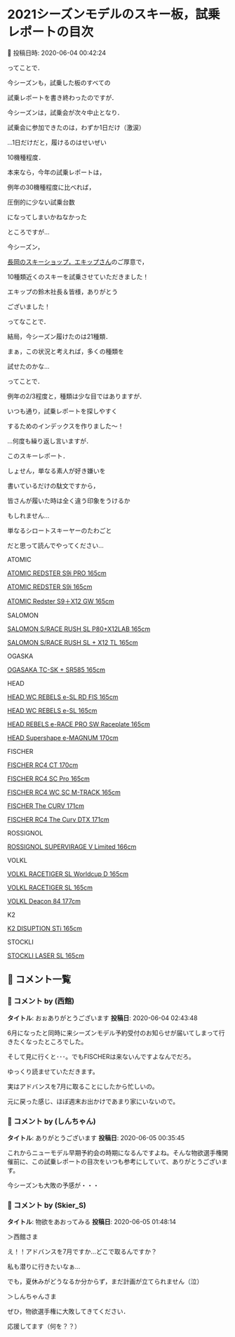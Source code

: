 # 2021シーズンモデルのスキー板，試乗レポートの目次

📅 投稿日時: 2020-06-04 00:42:24

ってことで．


今シーズンも，試乗した板のすべての


試乗レポートを書き終わったのですが．





今シーズンは，試乗会が次々中止となり．


試乗会に参加できたのは，わずか1日だけ（激涙）





…1日だけだと，履けるのはせいぜい


10機種程度．


本来なら，今年の試乗レポートは，


例年の30機種程度に比べれば，


圧倒的に少ない試乗台数


になってしまいかねなかった


ところですが…





今シーズン，


[長岡のスキーショップ，エキップさん](http://www.equipe.jp/)のご厚意で，


10種類近くのスキーを試乗させていただきました！


エキップの鈴木社長＆皆様，ありがとう


ございました！





ってなことで．


結局，今シーズン履けたのは21種類．


まぁ，この状況と考えれば，多くの種類を


試せたのかな…





ってことで．


例年の2/3程度と，種類は少な目ではありますが．


いつも通り，試乗レポートを探しやすく


するためのインデックスを作りました～！





…何度も繰り返し言いますが．


このスキーレポート．


しょせん，単なる素人が好き嫌いを


書いているだけの駄文ですから，


皆さんが履いた時は全く違う印象をうけるか


もしれません…


単なるシロートスキーヤーのたわごと


だと思って読んでやってください…





ATOMIC


[ATOMIC REDSTER S9i PRO 165cm](e47e006967b1922aad0d6e82f807ade58.md)


[ATOMIC REDSTER S9i 165cm](ee3b8a436330e461393bd1e8c3cfcc338.md)


[ATOMIC Redster S9＋X12 GW 165cm](e32527a543e652cf67baac3a1e6c2168e.md)





SALOMON


[SALOMON S/RACE RUSH SL P80+X12LAB 165cm](e61457d831da5a79a12d0b6498e64e2f1.md)


[SALOMON S/RACE RUSH SL + X12 TL 165cm](e49a6b6149b71b4da7a044203f20f28c9.md)





OGASKA


[OGASAKA TC-SK + SR585 165cm](ea63dd1f30d19f825da9b5bb262583d72.md)





HEAD


[HEAD WC REBELS e-SL RD FIS 165cm](e99f29afd95f605020851e7eeb1fb8c5e.md)


[HEAD WC REBELS e-SL 165cm](e4cb6dfac6e646f3999119c388fc5469e.md)


[HEAD REBELS e-RACE PRO SW Raceplate 165cm](ec2855534308452cd3c1a6d516aeec56b.md)


[HEAD Supershape e-MAGNUM 170cm](e0c486c5a85bc70d9d5afa14fc204247e.md)





FISCHER


[FISCHER RC4 CT 170cm](edf51e85be018db9898f56bad4ed81ca2.md)


[FISCHER RC4 SC Pro 165cm](e144bf34ce6db0167c7e68677fbbaf901.md)


[FISCHER RC4 WC SC M-TRACK 165cm](e4e5024053ccc2b9178b5913f1840086c.md)


[FISCHER The CURV 171cm](e2520dc38fb93e08fa0499d02eb6f3499.md)


[FISCHER RC4 The Curv DTX 171cm](e2288547e5d907b7903173b1b9ece8b79.md)





ROSSIGNOL


[ROSSIGNOL SUPERVIRAGE V Limited 166cm](e91a412080c9a6956dddfb3ad8dc912ab.md)





VOLKL


[VOLKL RACETIGER SL Worldcup D 165cm](e2920dcd30ffccaf0834474dd21770bca.md)


[VOLKL RACETIGER SL 165cm](e84433cff0e38bd913fa2ab5a11790984.md)


[VOLKL Deacon 84 177cm](e0268e0867c185a0cc83c83271db3a6d1.md)





K2


[K2 DISUPTION STi 165cm](e969791691af0899a8e685799dc0fd2c1.md)





STOCKLI


[STOCKLI LASER SL 165cm](e9114f179494422369cee6f9124b7e749.md)

## 💬 コメント一覧

### 💬 コメント by (西館)
**タイトル**: おぉありがとうございます
**投稿日**: 2020-06-04 02:43:48

6月になったと同時に来シーズンモデル予約受付のお知らせが届いてしまって行きたくなったところでした。

そして見に行くと･･･。でもFISCHERは来ないんですよなんでだろ。

ゆっくり読ませていただきます。



実はアドバンスを7月に取ることにしたから忙しいの。

元に戻った感じ、ほぼ週末お出かけであまり家にいないので。

### 💬 コメント by (しんちゃん)
**タイトル**: ありがとうございます
**投稿日**: 2020-06-05 00:35:45

これからニューモデル早期予約会の時期になるんですよね。そんな物欲選手権開催前に、この試乗レポートの目次をいつも参考にしていて、ありがとうございます。

今シーズンも大敗の予感が・・・

### 💬 コメント by (Skier_S)
**タイトル**: 物欲をあおってみる
**投稿日**: 2020-06-05 01:48:14

＞西館さま

え！！アドバンスを7月ですか…どこで取るんですか？

私も潜りに行きたいなぁ…

でも，夏休みがどうなるか分からず，まだ計画が立てられません（泣）



＞しんちゃんさま

ぜひ，物欲選手権に大敗してきてください．

応援してます（何を？？）

